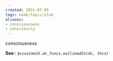 ```yaml
---
created: 2021-07-05
tags: node/topic/stub
aliases:
- consciousness
- consciously
---
```

consciousness

**See**:: 
*`$=customJS.dv_funcs.outlinedIn(dv, this)`*

